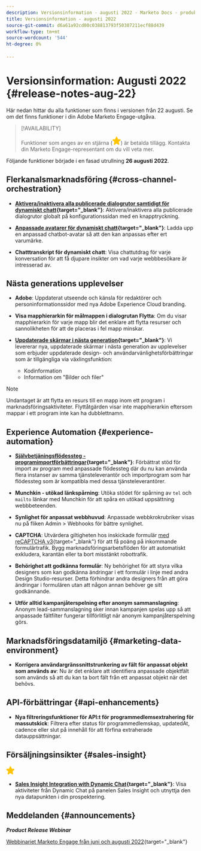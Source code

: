 ```yaml
---
description: Versionsinformation - augusti 2022 - Marketo Docs - produktdokumentation
title: Versionsinformation - augusti 2022
source-git-commit: d6a61a92cd00c038813793f50307211ecf88d439
workflow-type: tm+mt
source-wordcount: '544'
ht-degree: 0%

---
```


# Versionsinformation: Augusti 2022 {#release-notes-aug-22}

Här nedan hittar du alla funktioner som finns i versionen från 22 augusti. Se om det finns funktioner i din Adobe Marketo Engage-utgåva.

>[!AVAILABILITY]
>
>Funktioner som anges av en stjärna (![stjärna](assets/yellow-star.png)) är betalda tillägg. Kontakta din Marketo Engage-representant om du vill veta mer.

Följande funktioner började i en fasad utrullning **26 augusti 2022**.

## Flerkanalsmarknadsföring {#cross-channel-orchestration}

* **[Aktivera/inaktivera alla publicerade dialogrutor samtidigt för dynamiskt chatt](/help/marketo/product-docs/demand-generation/dynamic-chat/dialogues/dialogue-overview.md#disable-enable-all-dialogues){target=&quot;_blank&quot;}**: Aktivera/inaktivera alla publicerade dialogrutor globalt på konfigurationssidan med en knapptryckning.

* **[Anpassade avatarer för dynamiskt chatt](/help/marketo/product-docs/demand-generation/dynamic-chat/configuration.md#agent-settings){target=&quot;_blank&quot;}**: Ladda upp en anpassad chatbot-avatar så att den kan anpassas efter ert varumärke.

* **Chatttranskript för dynamiskt chatt**: Visa chattutdrag för varje konversation för att få djupare insikter om vad varje webbbesökare är intresserad av.

## Nästa generations upplevelser

* **Adobe**: Uppdaterat utseende och känsla för redaktörer och personinformationssidor med nya Adobe Experience Cloud branding.

* **Visa mapphierarkin för målmappen i dialogrutan Flytta**: Om du visar mapphierarkin för varje mapp blir det enklare att flytta resurser och sannolikheten för att de placeras i fel mapp minskar.

* **[Uppdaterade skärmar i nästa generation](/help/marketo/product-docs/marketo-engage-next-generation-experience/toggle-switch.md){target=&quot;_blank&quot;}**: Vi levererar nya, uppdaterade skärmar i nästa generation av upplevelser som erbjuder uppdaterade design- och användarvänlighetsförbättringar som är tillgängliga via växlingsfunktion:

   * Kodinformation
   * Information om &quot;Bilder och filer&quot;

>[!NOTE]
>
>Undantaget är att flytta en resurs till en mapp inom ett program i marknadsföringsaktiviteter. Flyttåtgärden visar inte mapphierarkin eftersom mappar i ett program inte kan ha dubblettnamn.

## Experience Automation {#experience-automation}

* **[Självbetjäningsflödessteg - programimportförbättringar](/help/marketo/product-docs/core-marketo-concepts/smart-campaigns/flow-actions/flow-step-service.md){target=&quot;_blank&quot;}**: Förbättrat stöd för import av program med anpassade flödessteg där du nu kan använda flera instanser av samma tjänsteleverantör och importprogram som har flödessteg som är kompatibla med dessa tjänsteleverantörer.

* **Munchkin - utökad länkspårning**: Utöka stödet för spårning av `tel` och `mailto` länkar med Munchkin för att spåra en utökad uppsättning webbbeteenden.

* **Synlighet för anpassat webbhuvud**: Anpassade webbkrokrubriker visas nu på fliken Admin > Webhooks för bättre synlighet.

* **CAPTCHA**: Utvärdera giltigheten hos inskickade formulär [med reCAPTCHA v3](/help/marketo/product-docs/demand-generation/forms/using-captcha/enable-captcha-in-marketo-forms.md){target=&quot;_blank&quot;} för att få poäng på inkommande formulärtrafik. Bygg marknadsföringsarbetsflöden för att automatiskt exkludera, karantän eller ta bort misstänkt robottrafik.

* **Behörighet att godkänna formulär**: Ny behörighet för att styra vilka designers som kan godkänna ändringar i ett formulär i linje med andra Design Studio-resurser. Detta förhindrar andra designers från att göra ändringar i formulären utan att någon annan behöver ge sitt godkännande.

* **Utför alltid kampanjåterspelning efter anonym sammanslagning**: Anonym lead-sammanslagning sker innan kampanjen spelas upp så att anpassade fältfilter fungerar tillförlitligt när anonym kampanjåterspelning görs.

## Marknadsföringsdatamiljö {#marketing-data-environment}

* **Korrigera användargränssnittstrunkering av fält för anpassat objekt som används av**: Nu är det enklare att identifiera anpassade objektfält som används så att du kan ta bort fält från ett anpassat objekt när det behövs.

## API-förbättringar {#api-enhancements}

* **Nya filtreringsfunktioner för API:t för programmedlemsextrahering för massutskick**: Filtrera efter status för programmedlemskap, updatedAt, cadence eller slut på innehåll för att förfina extraherade datauppsättningar.

## Försäljningsinsikter {#sales-insight}

![(stjärna)](assets/yellow-star.png)

* **[Sales Insight Integration with Dynamic Chat](/help/marketo/product-docs/marketo-sales-insight/msi-for-salesforce/features/dynamic-chat-integration.md){target=&quot;_blank&quot;}**: Visa aktiviteter från Dynamic Chat på panelen Sales Insight och utnyttja den nya datapunkten i din prospektering.

## Meddelanden {#announcements}

**_Product Release Webinar_**

[Webbinariet Marketo Engage från juni och augusti 2022](https://engage.marketo.com/2022_June_August_Release_Webinar_OnDemandPage.html){target=&quot;_blank&quot;}
